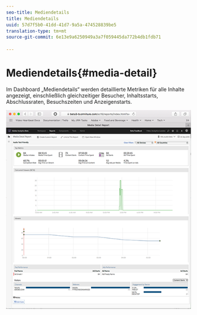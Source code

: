 ```yaml
---
seo-title: Mediendetails
title: Mediendetails
uuid: 57d7f5b0-41dd-41d7-9a5a-474528839be5
translation-type: tm+mt
source-git-commit: 6e13e9a6250949a3a7f059445da772b4db1fdb71

---
```



# Mediendetails{#media-detail}

Im Dashboard „Mediendetails“ werden detaillierte Metriken für alle Inhalte angezeigt, einschließlich gleichzeitiger Besucher, Inhaltsstarts, Abschlussraten, Besuchszeiten und Anzeigenstarts.

![](assets/media_detail.png)

